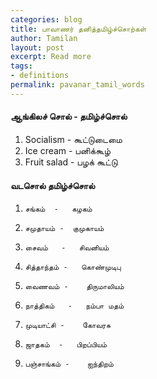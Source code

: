 ```yaml
---
categories: blog
title: பாவாணர் தனித்தமிழ்ச்சொற்கள்
author: Tamilan
layout: post
excerpt: Read more
tags: 
- definitions
permalink: pavanar_tamil_words
---
```

#### ஆங்கிலச் சொல் 	-	தமிழ்ச்சொல்
		
 1. Socialism 	- 	கூட்டுடைமை
 2. Ice cream 	- 	பனிக்கூழ்
 3. Fruit salad - 	பழக் கூட்டு
 
#### வடசொல் 		தமிழ்ச்சொல்			

 1. 	சங்கம் 	- 	கழகம்
 2. 	சமுதாயம் - 	குமுகாயம்
 3. 	சைவம் 	- 	சிவனியம்
 4. 	சித்தாந்தம் - 	கொண்முடிபு
 5. 	வைணவம் - 	திருமாலியம்
 6. 	நாத்திகம் 	- 	நம்பா மதம்
 7. 	முடியாட்சி - 	கோவரசு
 8. 	ஜாதகம் 	- 	பிறப்பியம்
 9. 	பஞ்சாங்கம் - 	ஐந்திறம்
 


